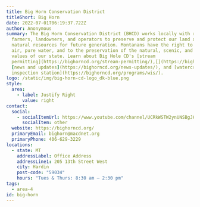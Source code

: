 ```yaml
---
title: Big Horn Conservation District
titleShort: Big Horn
date: 2022-07-01T06:19:37.722Z
author: Anonymous
summary: The Big Horn Conservation District (BHCD) works locally with ranchers,
  farmers, landowners, and operators to preserve and protect our land and
  natural resources for future generation. Montanans have the right to clean
  air, pure water, and to the preservation of the natural, scenic, and historic
  values of our state. Learn about Big Hole CD's [stream
  permitting](https://bighorncd.org/stream-permitting/),[](https://bighorncd.org/stream-permitting/)
  [news and updates](https://bighorncd.org/news-updates/), and [watercraft
  inspection station](https://bighorncd.org/programs/wis/).
logo: /static/img/big-horn-cd-logo_dk-blue.png
style:
  area:
    - label: Justify Right
      value: right
contact:
  social:
    - socialItemUrl: https://www.youtube.com/channel/UCRkWSTW2ynUNSBgJ6Q_dBcg
      socialItem: other
  website: https://bighorncd.org/
  primaryEmail: bighorn@macdnet.org
  primaryPhone: 406-629-3229
locations:
  - state: MT
    addressLabel: Office Address
    addressLine1: 205 13th Street West
    city: Hardin
    post-code: "59034"
    hours: "Tues & Thurs: 8:30 am – 2:30 pm"
tags:
  - area-4
id: big-horn
---
```

